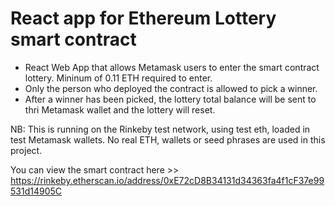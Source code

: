 # React app for Ethereum Lottery smart contract

- React Web App that allows Metamask users to enter the smart contract lottery. Mininum of 0.11 ETH required to enter.
- Only the person who deployed the contract is allowed to pick a winner.
- After a winner has been picked, the lottery total balance will be sent to thri Metamask wallet and the lottery will reset.

NB: This is running on the Rinkeby test network, using test eth, loaded in test Metamask wallets. No real ETH, wallets or seed phrases are used in this project.

You can view the smart contract here >> https://rinkeby.etherscan.io/address/0xE72cD8B34131d34363fa4f1cF37e99531d14905C
